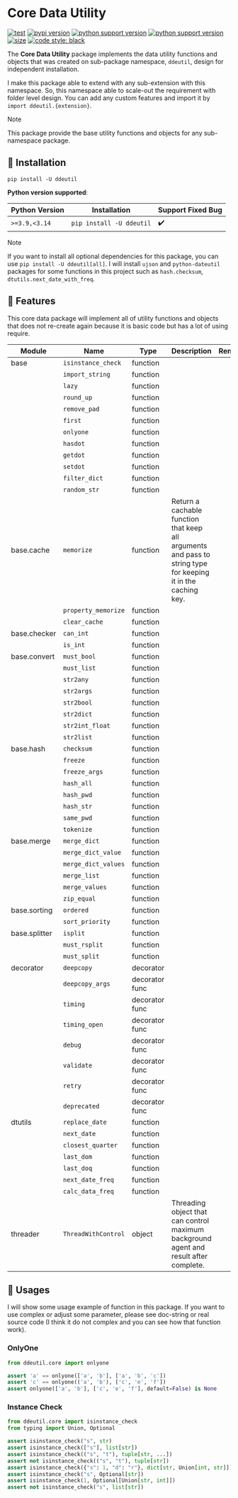 # Core Data Utility

[![test](https://github.com/korawica/ddeutil/actions/workflows/tests.yml/badge.svg?branch=main)](https://github.com/korawica/ddeutil/actions/workflows/tests.yml)
[![pypi version](https://img.shields.io/pypi/v/ddeutil)](https://pypi.org/project/ddeutil/)
[![python support version](https://img.shields.io/pypi/pyversions/ddeutil)](https://pypi.org/project/ddeutil/)
[![python support version](https://img.shields.io/pypi/pyversions/ddeutil)](https://pypi.org/project/ddeutil/)
[![size](https://img.shields.io/github/languages/code-size/korawica/ddeutil)](https://github.com/korawica/ddeutil)
[![code style: black](https://img.shields.io/badge/code%20style-black-000000.svg)](https://github.com/psf/black)

The **Core Data Utility** package implements the data utility functions and objects
that was created on sub-package namespace, `ddeutil`, design for independent
installation.

I make this package able to extend with any sub-extension with this namespace.
So, this namespace able to scale-out the requirement with folder level design.
You can add any custom features and import it by `import ddeutil.{extension}`.

> [!NOTE]
> This package provide the base utility functions and objects for any sub-namespace
> package.

## :round_pushpin: Installation

```shell
pip install -U ddeutil
```

**Python version supported**:

| Python Version | Installation                        | Support Fixed Bug  |
|----------------|-------------------------------------|--------------------|
| `>=3.9,<3.14`  | `pip install -U ddeutil`            | :heavy_check_mark: |

> [!NOTE]
> If you want to install all optional dependencies for this package, you can use
> `pip install -U ddeutil[all]`. I will install `ujson` and `python-dateutil`
> packages for some functions in this project such as `hash.checksum`, 
> `dtutils.next_date_with_freq`.

## :dart: Features

This core data package will implement all of utility functions and objects that
does not re-create again because it is basic code but has a lot of using require.

| Module         | Name                | Type            | Description                                                                                                   | Remark |
|----------------|---------------------|-----------------|---------------------------------------------------------------------------------------------------------------|--------|
| base           | `isinstance_check`  | function        |                                                                                                               |        |
|                | `import_string`     | function        |                                                                                                               |        |
|                | `lazy`              | function        |                                                                                                               |        |
|                | `round_up`          | function        |                                                                                                               |        |
|                | `remove_pad`        | function        |                                                                                                               |        |
|                | `first`             | function        |                                                                                                               |        |
|                | `onlyone`           | function        |                                                                                                               |        |
|                | `hasdot`            | function        |                                                                                                               |        |
|                | `getdot`            | function        |                                                                                                               |        |
|                | `setdot`            | function        |                                                                                                               |        |
|                | `filter_dict`       | function        |                                                                                                               |        |
|                | `random_str`        | function        |                                                                                                               |        |
| base.cache     | `memorize`          | function        | Return a cachable function that keep all arguments and pass to string type for keeping it in the caching key. |        |
|                | `property_memorize` | function        |                                                                                                               |        |
|                | `clear_cache`       | function        |                                                                                                               |        |
| base.checker   | `can_int`           | function        |                                                                                                               |        |
|                | `is_int`            | function        |                                                                                                               |        |
| base.convert   | `must_bool`         | function        |                                                                                                               |        |
|                | `must_list`         | function        |                                                                                                               |        |
|                | `str2any`           | function        |                                                                                                               |        |
|                | `str2args`          | function        |                                                                                                               |        |
|                | `str2bool`          | function        |                                                                                                               |        |
|                | `str2dict`          | function        |                                                                                                               |        |
|                | `str2int_float`     | function        |                                                                                                               |        |
|                | `str2list`          | function        |                                                                                                               |        |
| base.hash      | `checksum`          | function        |                                                                                                               |        |
|                | `freeze`            | function        |                                                                                                               |        |
|                | `freeze_args`       | function        |                                                                                                               |        |
|                | `hash_all`          | function        |                                                                                                               |        |
|                | `hash_pwd`          | function        |                                                                                                               |        |
|                | `hash_str`          | function        |                                                                                                               |        |
|                | `same_pwd`          | function        |                                                                                                               |        |
|                | `tokenize`          | function        |                                                                                                               |        |
| base.merge     | `merge_dict`        | function        |                                                                                                               |        |
|                | `merge_dict_value`  | function        |                                                                                                               |        |
|                | `merge_dict_values` | function        |                                                                                                               |        |
|                | `merge_list`        | function        |                                                                                                               |        |
|                | `merge_values`      | function        |                                                                                                               |        |
|                | `zip_equal`         | function        |                                                                                                               |        |
| base.sorting   | `ordered`           | function        |                                                                                                               |        |
|                | `sort_priority`     | function        |                                                                                                               |        |
| base.splitter  | `isplit`            | function        |                                                                                                               |        |
|                | `must_rsplit`       | function        |                                                                                                               |        |
|                | `must_split`        | function        |                                                                                                               |        |
| decorator      | `deepcopy`          | decorator       |                                                                                                               |        |
|                | `deepcopy_args`     | decorator func  |                                                                                                               |        |
|                | `timing`            | decorator func  |                                                                                                               |        |
|                | `timing_open`       | decorator func  |                                                                                                               |        |
|                | `debug`             | decorator func  |                                                                                                               |        |
|                | `validate`          | decorator func  |                                                                                                               |        |
|                | `retry`             | decorator func  |                                                                                                               |        |
|                | `deprecated`        | decorator func  |                                                                                                               |        |
| dtutils        | `replace_date`      | function        |                                                                                                               |        |
|                | `next_date`         | function        |                                                                                                               |        |
|                | `closest_quarter`   | function        |                                                                                                               |        |
|                | `last_dom`          | function        |                                                                                                               |        |
|                | `last_doq`          | function        |                                                                                                               |        |
|                | `next_date_freq`    | function        |                                                                                                               |        |
|                | `calc_data_freq`    | function        |                                                                                                               |        |
| threader       | `ThreadWithControl` | object          | Threading object that can control maximum background agent and result after complete.                         |        |

## :beers: Usages

I will show some usage example of function in this package. If you want to use
complex or adjust some parameter, please see doc-string or real source code
(I think it do not complex and you can see how that function work).

### OnlyOne

```python
from ddeutil.core import onlyone

assert 'a' == onlyone(['a', 'b'], ['a', 'b', 'c'])
assert 'c' == onlyone(('a', 'b'), ['c', 'e', 'f'])
assert onlyone(['a', 'b'], ['c', 'e', 'f'], default=False) is None
```

### Instance Check

```python
from ddeutil.core import isinstance_check
from typing import Union, Optional

assert isinstance_check("s", str)
assert isinstance_check(["s"], list[str])
assert isinstance_check(("s", "t"), tuple[str, ...])
assert not isinstance_check(("s", "t"), tuple[str])
assert isinstance_check({"s": 1, "d": "r"}, dict[str, Union[int, str]])
assert isinstance_check("s", Optional[str])
assert isinstance_check(1, Optional[Union[str, int]])
assert not isinstance_check("s", list[str])
```
